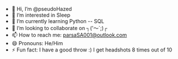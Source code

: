 - 👋 Hi, I’m @pseudoHazed
- 👀 I’m interested in Sleep
- 🌱 I’m currently learning Python -- SQL
- 💞️ I’m looking to collaborate on ┐('～`;)┌
- 📫 How to reach me:  parsaSA001@outlook.com
- 😄 Pronouns: He/Him 
- ⚡ Fun fact: I have a good throw :) I get headshots 8 times out of 10
